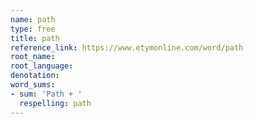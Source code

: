 ```yaml
---
name: path
type: free
title: path
reference_link: https://www.etymonline.com/word/path
root_name: 
root_language: 
denotation: 
word_sums:
- sum: 'Path + '
  respelling: path
---
```


